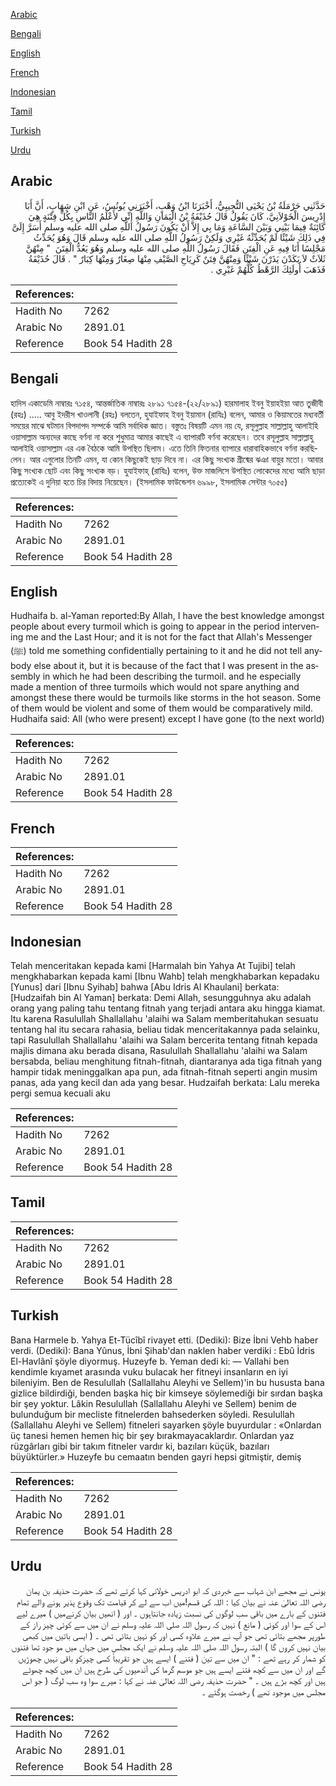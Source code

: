 [Arabic](#arabic)

[Bengali](#bengali)

[English](#english)

[French](#french)

[Indonesian](#indonesian)

[Tamil](#tamil)

[Turkish](#turkish)

[Urdu](#urdu)

## Arabic


<div dir="rtl" lang="ar" style={{fontSize:'larger',backgroundColor:'#f8f9fa',padding:20}}>
حَدَّثَنِي حَرْمَلَةُ بْنُ يَحْيَى التُّجِيبِيُّ، أَخْبَرَنَا ابْنُ وَهْبٍ، أَخْبَرَنِي يُونُسُ، عَنِ ابْنِ شِهَابٍ، أَنَّ أَبَا إِدْرِيسَ الْخَوْلاَنِيَّ، كَانَ يَقُولُ قَالَ حُذَيْفَةُ بْنُ الْيَمَانِ وَاللَّهِ إِنِّي لأَعْلَمُ النَّاسِ بِكُلِّ فِتْنَةٍ هِيَ كَائِنَةٌ فِيمَا بَيْنِي وَبَيْنَ السَّاعَةِ وَمَا بِي إِلاَّ أَنْ يَكُونَ رَسُولُ اللَّهِ صلى الله عليه وسلم أَسَرَّ إِلَىَّ فِي ذَلِكَ شَيْئًا لَمْ يُحَدِّثْهُ غَيْرِي وَلَكِنْ رَسُولُ اللَّهِ صلى الله عليه وسلم قَالَ وَهُوَ يُحَدِّثُ مَجْلِسًا أَنَا فِيهِ عَنِ الْفِتَنِ فَقَالَ رَسُولُ اللَّهِ صلى الله عليه وسلم وَهُوَ يَعُدُّ الْفِتَنَ ‏ "‏ مِنْهُنَّ ثَلاَثٌ لاَ يَكَدْنَ يَذَرْنَ شَيْئًا وَمِنْهُنَّ فِتَنٌ كَرِيَاحِ الصَّيْفِ مِنْهَا صِغَارٌ وَمِنْهَا كِبَارٌ ‏"‏ ‏.‏ قَالَ حُذَيْفَةُ فَذَهَبَ أُولَئِكَ الرَّهْطُ كُلُّهُمْ غَيْرِي ‏.‏
</div>
<div style={{backgroundColor:'#f8f9fa',padding:20, marginBottom: 10}}><table> <thead> <tr> <th>References:</th> <th></th> </tr> </thead> <tbody><tr><td>Hadith No</td><td>7262</td></tr><tr><td>Arabic No</td><td>2891.01</td></tr><tr><td>Reference</td><td>Book 54 Hadith 28</td></tr></tbody></table></div>

## Bengali


<div dir="ltr" lang="bn" style={{fontSize:'larger',backgroundColor:'#f8f9fa',padding:20}}>
হাদিস একাডেমি নাম্বারঃ ৭১৫৪, আন্তর্জাতিক নাম্বারঃ ২৮৯১ ৭১৫৪-(২২/২৮৯১) হারমালাহ ইবনু ইয়াহইয়া আত তুজীবী (রহঃ) ..... আবু ইদরীস খাওলানী (রহঃ) বলতেন, হুযাইফাহ ইবনু ইয়ামান (রাযিঃ) বলেন, আমার ও কিয়ামতের মধ্যবর্তী সময়ের মাঝে ঘটমান বিপদাপদ সম্পর্কে আমি সর্বাধিক জ্ঞাত। বস্তুতঃ বিষয়টি এমন নয় যে, রসূলুল্লাহ সাল্লাল্লাহু আলাইহি ওয়াসাল্লাম অন্যদের কাছে বর্ণনা না করে শুধুমাত্র আমার কাছেই এ ব্যাপারটি বর্ণনা করেছেন। তবে রসূলুল্লাহ সাল্লাল্লাহু আলাইহি ওয়াসাল্লাম এর এক বৈঠকে আমি উপস্থিত ছিলাম। এতে তিনি ফিতনার ব্যাপারে ধারাবাহিকভাবে বর্ণনা করছিলেন। আর এগুলোর তিনটি এমন, যা কোন কিছুকেই ছাড় দিবে না। এর কিছু সংখ্যক গ্রীষ্মের ঝঞা বায়ুর মতো। আবার কিছু সংখ্যক ছোট এবং কিছু সংখ্যক বড়। হুযাইফাহ্ (রাযিঃ) বলেন, উক্ত মাজলিসে উপস্থিত লোকেদের মধ্যে আমি ছাড়া প্রত্যেকেই এ দুনিয়া হতে চির বিদায় নিয়েছেন। (ইসলামিক ফাউন্ডেশন ৬৯৯৮, ইসলামিক সেন্টার ৭০৫৫)
</div>
<div style={{backgroundColor:'#f8f9fa',padding:20, marginBottom: 10}}><table> <thead> <tr> <th>References:</th> <th></th> </tr> </thead> <tbody><tr><td>Hadith No</td><td>7262</td></tr><tr><td>Arabic No</td><td>2891.01</td></tr><tr><td>Reference</td><td>Book 54 Hadith 28</td></tr></tbody></table></div>

## English


<div dir="ltr" lang="en" style={{fontSize:'larger',backgroundColor:'#f8f9fa',padding:20}}>
Hudhaifa b. al-Yaman reported:By Allah, I have the best knowledge amongst people about every turmoil which is going to appear in the period intervening me and the Last Hour; and it is not for the fact that Allah's Messenger (ﷺ) told me something confidentially pertaining to it and he did not tell anybody else about it, but it is because of the fact that I was present in the assembly in which he had been describing the turmoil. and he especially made a mention of three turmoils which would not spare anything and amongst these there would be turmoils like storms in the hot season. Some of them would be violent and some of them would be comparatively mild. Hudhaifa said: All (who were present) except I have gone (to the next world)
</div>
<div style={{backgroundColor:'#f8f9fa',padding:20, marginBottom: 10}}><table> <thead> <tr> <th>References:</th> <th></th> </tr> </thead> <tbody><tr><td>Hadith No</td><td>7262</td></tr><tr><td>Arabic No</td><td>2891.01</td></tr><tr><td>Reference</td><td>Book 54 Hadith 28</td></tr></tbody></table></div>

## French


<div dir="ltr" lang="fr" style={{fontSize:'larger',backgroundColor:'#f8f9fa',padding:20}}>

</div>
<div style={{backgroundColor:'#f8f9fa',padding:20, marginBottom: 10}}><table> <thead> <tr> <th>References:</th> <th></th> </tr> </thead> <tbody><tr><td>Hadith No</td><td>7262</td></tr><tr><td>Arabic No</td><td>2891.01</td></tr><tr><td>Reference</td><td>Book 54 Hadith 28</td></tr></tbody></table></div>

## Indonesian


<div dir="ltr" lang="id" style={{fontSize:'larger',backgroundColor:'#f8f9fa',padding:20}}>
Telah menceritakan kepada kami [Harmalah bin Yahya At Tujibi] telah mengkhabarkan kepada kami [Ibnu Wahb] telah mengkhabarkan kepadaku [Yunus] dari [Ibnu Syihab] bahwa [Abu Idris Al Khaulani] berkata: [Hudzaifah bin Al Yaman] berkata: Demi Allah, sesungguhnya aku adalah orang yang paling tahu tentang fitnah yang terjadi antara aku hingga kiamat. Itu karena Rasulullah Shallallahu 'alaihi wa Salam memberitahukan sesuatu tentang hal itu secara rahasia, beliau tidak menceritakannya pada selainku, tapi Rasulullah Shallallahu 'alaihi wa Salam bercerita tentang fitnah kepada majlis dimana aku berada disana, Rasulullah Shallallahu 'alaihi wa Salam bersabda, beliau menghitung fitnah-fitnah, diantaranya ada tiga fitnah yang hampir tidak meninggalkan apa pun, ada fitnah-fitnah seperti angin musim panas, ada yang kecil dan ada yang besar. Hudzaifah berkata: Lalu mereka pergi semua kecuali aku
</div>
<div style={{backgroundColor:'#f8f9fa',padding:20, marginBottom: 10}}><table> <thead> <tr> <th>References:</th> <th></th> </tr> </thead> <tbody><tr><td>Hadith No</td><td>7262</td></tr><tr><td>Arabic No</td><td>2891.01</td></tr><tr><td>Reference</td><td>Book 54 Hadith 28</td></tr></tbody></table></div>

## Tamil


<div dir="ltr" lang="ta" style={{fontSize:'larger',backgroundColor:'#f8f9fa',padding:20}}>

</div>
<div style={{backgroundColor:'#f8f9fa',padding:20, marginBottom: 10}}><table> <thead> <tr> <th>References:</th> <th></th> </tr> </thead> <tbody><tr><td>Hadith No</td><td>7262</td></tr><tr><td>Arabic No</td><td>2891.01</td></tr><tr><td>Reference</td><td>Book 54 Hadith 28</td></tr></tbody></table></div>

## Turkish


<div dir="ltr" lang="tr" style={{fontSize:'larger',backgroundColor:'#f8f9fa',padding:20}}>
Bana Harmele b. Yahya Et-Tücîbî rivayet etti. (Dediki): Bize İbni Vehb haber verdi. (Dediki): Bana Yûnus, İbni Şihab'dan naklen haber verdiki : Ebû İdris El-Havlânî şöyle diyormuş. Huzeyfe b. Yeman dedi ki: — Vallahi ben kendimle kıyamet arasında vuku bulacak her fitneyi insanların en iyi bileniyim. Ben de Resulullah (Sallallahu Aleyhi ve Sellem)'in bu hususta bana gizlice bildirdiği, benden başka hiç bir kimseye söylemediği bir sırdan başka bir şey yoktur. Lâkin Resulullah (Sallallahu Aleyhi ve Sellem) benim de bulunduğum bir mecliste fitnelerden bahsederken söyledi. Resulullah (Sallallahu Aleyhi ve Sellem) fitneleri sayarken şöyle buyurdular : «Onlardan üç tanesi hemen hemen hiç bir şey bırakmayacaklardır. Onlardan yaz rüzgârları gibi bir takım fitneler vardır ki, bazıları küçük, bazıları büyüktürler.» Huzeyfe bu cemaatın benden gayri hepsi gitmiştir, demiş
</div>
<div style={{backgroundColor:'#f8f9fa',padding:20, marginBottom: 10}}><table> <thead> <tr> <th>References:</th> <th></th> </tr> </thead> <tbody><tr><td>Hadith No</td><td>7262</td></tr><tr><td>Arabic No</td><td>2891.01</td></tr><tr><td>Reference</td><td>Book 54 Hadith 28</td></tr></tbody></table></div>

## Urdu


<div dir="rtl" lang="ur" style={{fontSize:'larger',backgroundColor:'#f8f9fa',padding:20}}>
یونس نے مجھے ابن شہاب سے خبردی کہ ابو ادریس خولانی کہا کرتے تھے کہ حضرت حذیفہ بن یمان رضی اللہ تعالیٰ عنہ نے بیان کیا : اللہ کی قسم!میں اب سے لے کر قیامت تک وقوع پذیر ہونے والے تمام فتنوں کے بارے میں باقی سب لوگوں کی نسبت زیادہ جانتاہوں ۔ اور ( انھیں بیان کرنےمیں ) میرے لیے اس کے سوا اور کوئی ( مانع ) نہیں کہ رسول اللہ صلی اللہ علیہ وسلم نے ان میں سے کوئی چیز راز کے طورپر مجھے بتائی تھی جو آپ نے میرے علاوہ کسی اور کو نہیں بتائی تھی ۔ ( ایسی باتیں میں کبھی بیان نہیں کروں گا ) البتہ رسول اللہ صلی اللہ علیہ وسلم نے ایک مجلس میں جہاں میں مو جود تھا فتنوں کو شمار کر رہے تھے : " ان میں سے تین ( فتنے ) ایسے ہیں جو تقریباً کسی چیزکو باقی نہیں چھوڑیں گے اور ان میں سے کچھ فتنے ایسے ہیں جو موسم گرما کی آندھیوں کی طرح ہیں ان میں کچھ چھوٹے ہیں اور کچھ بڑے ہیں ۔ " حضرت حذیفہ رضی اللہ تعالیٰ عنہ نے کہا : میرے سوا وہ سب لوگ ( جو اس مجلس میں موجود تھے ) رخصت ہوگئے ۔
</div>
<div style={{backgroundColor:'#f8f9fa',padding:20, marginBottom: 10}}><table> <thead> <tr> <th>References:</th> <th></th> </tr> </thead> <tbody><tr><td>Hadith No</td><td>7262</td></tr><tr><td>Arabic No</td><td>2891.01</td></tr><tr><td>Reference</td><td>Book 54 Hadith 28</td></tr></tbody></table></div>